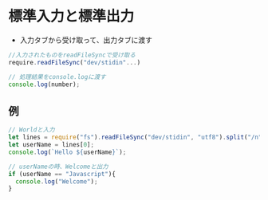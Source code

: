 # 標準入力と標準出力

- 入力タブから受け取って、出力タブに渡す

```js
//入力されたものをreadFileSyncで受け取る
require.readFileSync("dev/stidin"...)

// 処理結果をconsole.logに渡す
console.log(number);
```

## 例

```js
// Worldと入力
let lines = require("fs").readFileSync("dev/stidin", "utf8").split("/n");
let userName = lines[0];
console.log(`Hello ${userName}`);

// userNameの時、Welcomeと出力
if (userName == "Javascript"){
  console.log("Welcome");
}
```
